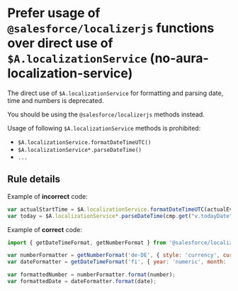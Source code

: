 # Prefer usage of `@salesforce/localizerjs` functions over direct use of `$A.localizationService` (no-aura-localization-service)

The direct use of `$A.localizationService` for formatting and parsing date, time and numbers is deprecated.

You should be using the `@salesforce/localizerjs` methods instead.

Usage of following `$A.localizationService` methods is prohibited:

-   `$A.localizationService.formatDateTimeUTC()`
-   `$A.localizationService*.parseDateTime()`
-   `...`

## Rule details

Example of **incorrect** code:

```js
var actualStartTime = $A.localizationService.formatDateTimeUTC(actualEvent.startDate, format);
var today = $A.localizationService*.parseDateTime(cmp.get("v.todayDate"));
```

Example of **correct** code:

```js
import { getDateTimeFormat, getNumberFormat } from '@salesforce/localizer';

var numberFormatter = getNumberFormat('de-DE', { style: 'currency', currency: 'EUR' });
var dateFormatter = getDateTimeFormat('fi', { year: 'numeric', month: 'long', day: 'numeric' });

var formattedNumber = numberFormatter.format(number);
var formattedDate = dateFormatter.format(date);
```
